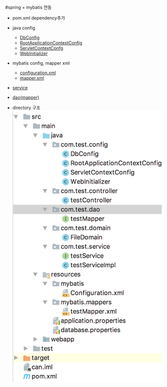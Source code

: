 #spring + mybatis 연동
- pom.xml dependency추가
- java config
	- [DbConfig](https://github.com/pizzazaza/InternOutstagram/blob/master/study/markdown/mybatisConfig/DbConfig.md)
	- [RootApplicationContextConfig](https://github.com/pizzazaza/InternOutstagram/blob/master/study/markdown/mybatisConfig/RootApplicationContextConfig.md)
	- [ServletContextConfg](https://github.com/pizzazaza/InternOutstagram/blob/master/study/markdown/mybatisConfig/ServletContextConfig.md)
	- [WebInitializer](https://github.com/pizzazaza/InternOutstagram/blob/master/study/markdown/mybatisConfig/WebInitializer.md)
- mybatis config, mapper xml
	- [configuration.xml](https://github.com/pizzazaza/InternOutstagram/blob/master/study/markdown/mybatisConfig/configuration.xml.md)
	- [mapper.xml](https://github.com/pizzazaza/InternOutstagram/blob/master/study/markdown/mybatisConfig/mapper.xml.md)
- [service](https://github.com/pizzazaza/InternOutstagram/blob/master/study/markdown/mybatisConfig/service.md)
- [dao(mapper)](https://github.com/pizzazaza/InternOutstagram/blob/master/study/markdown/mybatisConfig/dao(mapper).md)

- directory 구조
![Alt text](https://github.com/pizzazaza/InternOutstagram/blob/master/study/markdown/mybatisConfig/%EC%8A%A4%ED%81%AC%EB%A6%B0%EC%83%B7%202017-10-23%20%EC%98%A4%EC%A0%84%2012.11.57.png)

